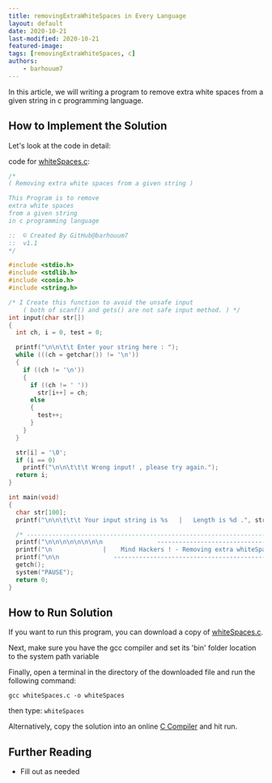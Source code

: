 ```yaml
---
title: removingExtraWhiteSpaces in Every Language
layout: default
date: 2020-10-21
last-modified: 2020-10-21
featured-image:
tags: [removingExtraWhiteSpaces, c]
authors:
    - barhouum7
---
```



In this article, we will writing a program to remove extra white spaces from a given string in c programming language.



## How to Implement the Solution

Let's look at the code in detail:

code for [whiteSpaces.c](https://github.com/TheRenegadeCoder/sample-programs/blob/master/archive/c/c/whiteSpaces.c):

```c
/*
( Removing extra white spaces from a given string )

This Program is to remove
extra white spaces
from a given string
in c programming language

::  © Created By GitHub@barhouum7
::  v1.1
*/

#include <stdio.h>
#include <stdlib.h>
#include <conio.h>
#include <string.h>

/* I Create this function to avoid the unsafe input
    ( both of scanf() and gets() are not safe input method. ) */
int input(char str[])
{
  int ch, i = 0, test = 0;

  printf("\n\n\t\t Enter your string here : ");
  while (((ch = getchar()) != '\n'))
  {
    if ((ch != '\n'))
    {
      if ((ch != ' '))
        str[i++] = ch;
      else
      {
        test++;
      }
    }
  }

  str[i] = '\0';
  if (i == 0)
    printf("\n\n\t\t\t Wrong input! , please try again.");
  return i;
}

int main(void)
{
  char str[100];
  printf("\n\n\t\t\t Your input string is %s   |   Length is %d .", str, input(str));

  /* ----------------------------------------------------------------------------------------------------------------------- */
  printf("\n\n\n\n\n\n\n\n               ----------------------------------------------------------\n");
  printf("\n              |    Mind Hackers ! - Removing extra whiteSpaces  .   ^,^    |");
  printf("\n\n               ----------------------------------------------------------\n\n");
  getch();
  system("PAUSE");
  return 0;
}
```

## How to Run Solution

If you want to run this program, you can download a copy of [whiteSpaces.c](https://github.com/TheRenegadeCoder/sample-programs/blob/master/archive/c/c/whiteSpaces.c).

Next, make sure you have the gcc compiler and set its 'bin' folder location to the system path variable

Finally, open a terminal in the directory of the downloaded file and run the following command:

`gcc whiteSpaces.c -o whiteSpaces`

then type: `whiteSpaces`

Alternatively, copy the solution into an online [C Compiler](https://www.onlinegdb.com/online_c_compiler) and hit run.

## Further Reading

- Fill out as needed

